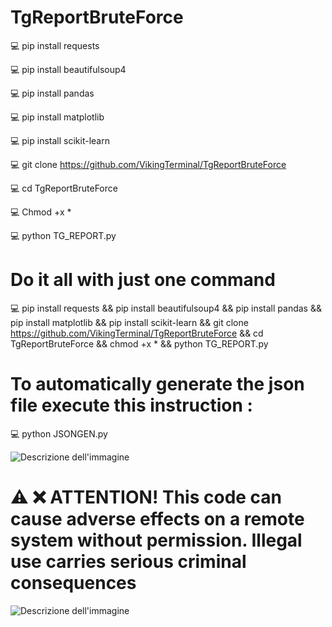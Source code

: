 # TgReportBruteForce
💻 pip install requests

💻 pip install beautifulsoup4

💻 pip install pandas

💻 pip install matplotlib

💻 pip install scikit-learn

💻 git clone https://github.com/VikingTerminal/TgReportBruteForce

💻 cd TgReportBruteForce

💻 Chmod +x *

💻 python TG_REPORT.py

# Do it all with just one command
💻 pip install requests && pip install beautifulsoup4 && pip install pandas && pip install matplotlib && pip install scikit-learn && git clone https://github.com/VikingTerminal/TgReportBruteForce && cd TgReportBruteForce && chmod +x * && python TG_REPORT.py

# To automatically generate the json file execute this instruction :
💻 python JSONGEN.py

![Descrizione dell'immagine](https://thumb.ac-illust.com/31/31cb1dad1e35351a2c9a3c608a1a9a06_t.jpeg)

# ⚠️ ❌ ATTENTION! This code can cause adverse effects on a remote system without permission. Illegal use carries serious criminal consequences

![Descrizione dell'immagine](https://thumb.ac-illust.com/31/31cb1dad1e35351a2c9a3c608a1a9a06_t.jpeg)